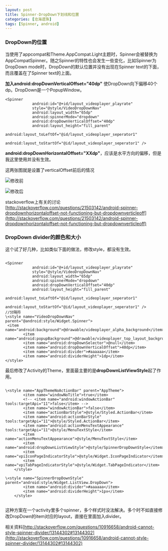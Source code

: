 ```yaml
---
layout: post
title: Spinner-DropDown下划线和位置
categories: [沧海遗珠]
tags: [Spinner, android]
---
```


### DropDown的位置

当使用了appcompat和Theme.AppCompat.Light主题时，Spinner会被替换为AppCompatSpinner。随之Spinner的特性也会发生一些变化，比如Spinner为DropDown mode时，DropDown的默认位置并没有出现在Spinner text的下面，而且覆盖在了Spinner text的上面。

**加入android:dropDownVerticalOffset="40dp"**
使DropDown向下偏移40个dp。DropDown是一个PopupWindow。

```
<Spinner
            android:id="@+id/layout_videoplayer_playrate"
            style="@style/VideoDropDownNav"
            android:layout_width="65dp"
            android:spinnerMode="dropdown"
            android:dropDownVerticalOffset="40dp"
            android:layout_height="fill_parent"
            android:layout_toLeftOf="@id/layout_videoplayer_seperator1"
            android:layout_toStartOf="@id/layout_videoplayer_seperator1" />

```

**android:dropDownHorizontalOffset="XXdp"**，应该是水平方向的偏移，但是我这里使用并没有生效。

这两张图就是设置了verticalOffset前后的情况

![修改前](http://img.blog.csdn.net/20160503145926907)

![修改后](http://img.blog.csdn.net/20160503145957880)

stackoverflow上有关的讨论[http://stackoverflow.com/questions/21503142/android-spinner-dropdownhorizontaloffset-not-functioning-but-dropdownverticleoff](http://stackoverflow.com/questions/21503142/android-spinner-dropdownhorizontaloffset-not-functioning-but-dropdownverticleoff)

### DropDown divider的颜色和大小

这个试了好几种，比如类似下面的做法，修改style，都没有生效。

```

<Spinner
            android:id="@+id/layout_videoplayer_playrate"
            style="@style/VideoDropDownNav"
            android:layout_width="65dp"
            android:spinnerMode="dropdown"
            android:dropDownVerticalOffset="40dp"
            android:layout_height="fill_parent"
            android:layout_toLeftOf="@id/layout_videoplayer_seperator1"
            android:layout_toStartOf="@id/layout_videoplayer_seperator1" />
//分隔符
\<style name="VideoDropDownNav" parent="@android:style/Widget.Spinner">
 <item name="android:background">@drawable/videoplayer_alpha_background</item>
        <item name="android:popupBackground">@drawable/videoplayer_top_layout_background</item>
        <item name="android:dropDownSelector">@null</item>
        <item name="android:dropDownVerticalOffset">40dp</item>
        <item name="android:divider">#aaaaaa</item>
        <item name="android:dividerHeight">1dp</item>
</style>

```

最后修改了Activity的Theme，里面最主要的是**dropDownListViewStyle**起了作用。

```

\<style name="AppThemeNoActionBar" parent="AppTheme">
        <item name="windowNoTitle">true</item>
        <!-- <item name="android:windowActionBar" tools:targetApi="11">false</item> -->
        <item name="windowActionBar">false</item>
        <item name="actionBarStyle">@style/Styled.ActionBar</item>
        <item name="android:actionBarStyle" tools:targetApi="11">@style/Styled.ActionBar</item>
        <item name="android:actionMenuTextAppearance" tools:targetApi="11">@style/MenuTextStyle</item>
        <item name="actionMenuTextAppearance">@style/MenuTextStyle</item>
        <item name="android:dropDownListViewStyle">@style/SpinnerDropDownStyle</item>
        <item name="vpiIconPageIndicatorStyle">@style/Widget.IconPageIndicator</item>
        <item name="vpiTabPageIndicatorStyle">@style/Widget.TabPageIndicator</item>
    </style>
    
\<style name="SpinnerDropDownStyle" parent="android:style/Widget.ListView.DropDown">
        <item name="android:divider">#aaaaaa</item>
        <item name="android:dividerHeight">1px</item>
    </style>
    
```

这种方案在一个activity里多个spinner，多个样式时没法解决。多个时不如直接修改DropDown的item对应的layout，直接在里面加入divider。

相关资料[http://stackoverflow.com/questions/10916658/android-cannot-style-spinner-divider/13144302#13144302](http://stackoverflow.com/questions/10916658/android-cannot-style-spinner-divider/13144302#13144302)